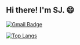 ## Hi there! I'm SJ. 😄

[![Gmail Badge](https://img.shields.io/badge/-Gmail-d14836?style=flat-square&logo=Gmail&logoColor=white&link=mailto:jtl.sapien@gmail.com)](mailto:jtl.sapien@gmail.com)

[![Top Langs](https://github-readme-stats.vercel.app/api/top-langs/?username=0xsj&hide=shell,html,lua,scala,mdx,makefile,css,javascript,ruby&layout=compact)](https://github.com/0xsj/github-readme-stats)
